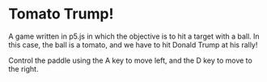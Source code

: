 # Tomato Trump!
A game written in p5.js in which the objective is to hit a target with a ball.
In this case, the ball is a tomato, and we have to hit Donald Trump at his rally!

Control the paddle using the A key to move left, and the D key to move to the right.
